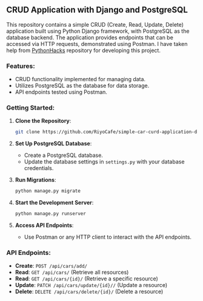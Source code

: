
## CRUD Application with Django and PostgreSQL

This repository contains a simple CRUD (Create, Read, Update, Delete) application built using Python Django framework, with PostgreSQL as the database backend. The application provides endpoints that can be accessed via HTTP requests, demonstrated using Postman.
I have taken help from [PythonHacks](https://github.com/RekhuGopal/PythonHacks/tree/main/Django_REST_API) repository for developing this project.
### Features:

- CRUD functionality implemented for managing data.
- Utilizes PostgreSQL as the database for data storage.
- API endpoints tested using Postman.

### Getting Started:

1. **Clone the Repository**:
   ```bash
   git clone https://github.com/RiyoCafe/simple-car-curd-application-django.git
   ```

2. **Set Up PostgreSQL Database**:
   - Create a PostgreSQL database.
   - Update the database settings in `settings.py` with your database credentials.

3. **Run Migrations**:
   ```bash
   python manage.py migrate
   ```

4. **Start the Development Server**:
   ```bash
   python manage.py runserver
   ```

5. **Access API Endpoints**:
   - Use Postman or any HTTP client to interact with the API endpoints.

### API Endpoints:

- **Create**: `POST /api/cars/add/`
- **Read**: `GET /api/cars/` (Retrieve all resources)
- **Read**: `GET /api/cars/{id}/` (Retrieve a specific resource)
- **Update**: `PATCH /api/cars/update/{id}//` (Update a resource)
- **Delete**: `DELETE /api/cars/delete/{id}/` (Delete a resource)


